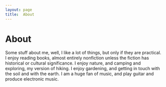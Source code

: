 ```yaml
---
layout: page
title:  About
---
```


# About

Some stuff about me, well, I like a lot of things, but only if they are practical. I enjoy reading books, almost entirely nonfiction unless the fiction has historical or cultural significance. I enjoy nature, and camping and exploring, my version of hiking. I enjoy gardening, and getting in touch with the soil and with the earth. I am a huge fan of music, and play guitar and produce electronic music.
